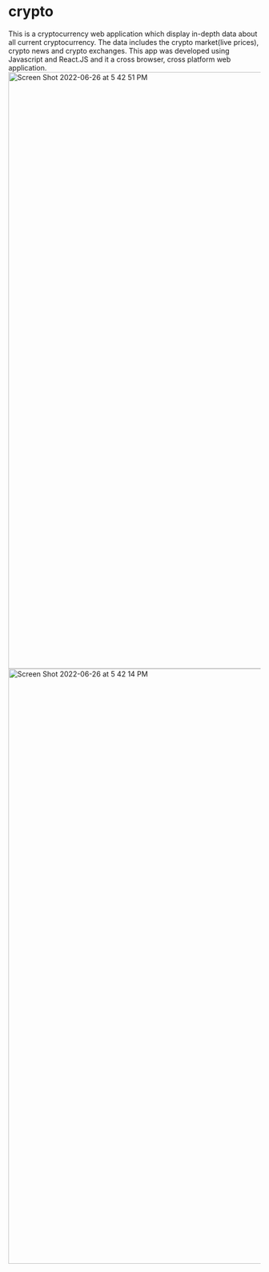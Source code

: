 # crypto
This is a cryptocurrency web application which display in-depth data about all current cryptocurrency. The data includes the crypto market(live prices), crypto news and crypto exchanges. This app was developed using Javascript and React.JS and it a cross browser, cross platform web application.
<img width="1191" alt="Screen Shot 2022-06-26 at 5 42 51 PM" src="https://user-images.githubusercontent.com/74330413/175838643-5406379d-8ed6-4461-8909-39ff0fff6ea9.png">
<img width="1188" alt="Screen Shot 2022-06-26 at 5 42 14 PM" src="https://user-images.githubusercontent.com/74330413/175838647-43034239-211f-4292-93fa-434bf21315eb.png">
